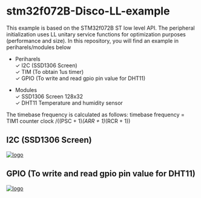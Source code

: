 # stm32f072B-Disco-LL-example
This example is based on the STM32f072B ST low level API. The peripheral initialization uses LL unitary service functions for optimization purposes (performance and size). 
In this repository, you will find an example in periharels/modules below

* Periharels <br>
✓ I2C (SSD1306 Screen) <br>
✓ TIM (To obtain 1us timer)<br>
✓ GPIO (To write and read gpio pin value for DHT11)<br>

* Modules<br>
✓ SSD1306 Screen 128x32<br>
✓ DHT11 Temperature and humidity sensor<br>

The timebase frequency is calculated as follows:
timebase frequency = TIM1 counter clock /((PSC + 1)*(ARR + 1)*(RCR + 1))

## I2C (SSD1306 Screen) <br>

[![logo](https://github.com/zafersn/stm32f-LL-example/blob/main/072B-Disco/update-screen.gif)](https://youtu.be/smKaRiu-GGo)

## GPIO (To write and read gpio pin value for DHT11)<br>

[![logo](https://github.com/zafersn/stm32f-LL-example/blob/main/072B-Disco/temperature.gif)](https://youtu.be/smKaRiu-GGo)

